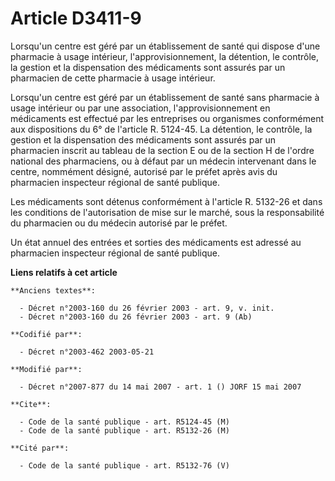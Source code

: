 # Article D3411-9

Lorsqu'un centre est géré par un établissement de santé qui dispose d'une pharmacie à usage intérieur, l'approvisionnement,
la détention, le contrôle, la gestion et la dispensation des médicaments sont assurés par un pharmacien de cette pharmacie à
usage intérieur.

Lorsqu'un centre est géré par un établissement de santé sans pharmacie à usage intérieur ou par une association,
l'approvisionnement en médicaments est effectué par les entreprises ou organismes conformément aux dispositions du 6° de
l'article R. 5124-45. La détention, le contrôle, la gestion et la dispensation des médicaments sont assurés par un pharmacien
inscrit au tableau de la section E ou de la section H de l'ordre national des pharmaciens, ou à défaut par un médecin
intervenant dans le centre, nommément désigné, autorisé par le préfet après avis du pharmacien inspecteur régional de santé
publique.

Les médicaments sont détenus conformément à l'article R. 5132-26 et dans les conditions de l'autorisation de mise sur le
marché, sous la responsabilité du pharmacien ou du médecin autorisé par le préfet.

Un état annuel des entrées et sorties des médicaments est adressé au pharmacien inspecteur régional de santé publique.

**Liens relatifs à cet article**

	**Anciens textes**:

	  - Décret n°2003-160 du 26 février 2003 - art. 9, v. init.
	  - Décret n°2003-160 du 26 février 2003 - art. 9 (Ab)

	**Codifié par**:

	  - Décret n°2003-462 2003-05-21

	**Modifié par**:

	  - Décret n°2007-877 du 14 mai 2007 - art. 1 () JORF 15 mai 2007

	**Cite**:

	  - Code de la santé publique - art. R5124-45 (M)
	  - Code de la santé publique - art. R5132-26 (M)

	**Cité par**:

	  - Code de la santé publique - art. R5132-76 (V)
